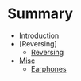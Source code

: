 # Summary

* [Introduction](README.md)
* [Reversing]
  * [Reversing](reversing.md)
* [Misc](misc.md)
  * [Earphones](earphones.md)

